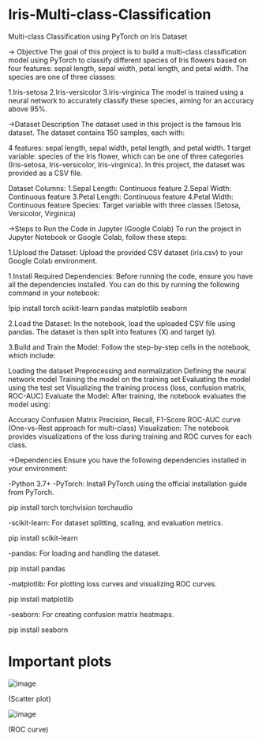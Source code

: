 # Iris-Multi-class-Classification
Multi-class Classification using PyTorch on Iris Dataset

 -> Objective
The goal of this project is to build a multi-class classification model using PyTorch to classify different species of Iris flowers based on four features: sepal length, sepal width, petal length, and petal width. The species are one of three classes:

1.Iris-setosa
2.Iris-versicolor
3.Iris-virginica
The model is trained using a neural network to accurately classify these species, aiming for an accuracy above 95%.

->Dataset Description
The dataset used in this project is the famous Iris dataset. The dataset contains 150 samples, each with:

4 features: sepal length, sepal width, petal length, and petal width.
1 target variable: species of the Iris flower, which can be one of three categories (Iris-setosa, Iris-versicolor, Iris-virginica).
In this project, the dataset was provided as a CSV file.

Dataset Columns:
1.Sepal Length: Continuous feature
2.Sepal Width: Continuous feature
3.Petal Length: Continuous feature
4.Petal Width: Continuous feature
Species: Target variable with three classes (Setosa, Versicolor, Virginica)

->Steps to Run the Code in Jupyter (Google Colab)
To run the project in Jupyter Notebook or Google Colab, follow these steps:

1.Upload the Dataset: Upload the provided CSV dataset (iris.csv) to your Google Colab environment.

1.Install Required Dependencies: Before running the code, ensure you have all the dependencies installed. You can do this by running the following command in your notebook:

!pip install torch scikit-learn pandas matplotlib seaborn

2.Load the Dataset: In the notebook, load the uploaded CSV file using pandas. The dataset is then split into features (X) and target (y).

3.Build and Train the Model: Follow the step-by-step cells in the notebook, which include:

Loading the dataset
Preprocessing and normalization
Defining the neural network model
Training the model on the training set
Evaluating the model using the test set
Visualizing the training process (loss, confusion matrix, ROC-AUC)
Evaluate the Model: After training, the notebook evaluates the model using:

Accuracy
Confusion Matrix
Precision, Recall, F1-Score
ROC-AUC curve (One-vs-Rest approach for multi-class)
Visualization: The notebook provides visualizations of the loss during training and ROC curves for each class.

->Dependencies
Ensure you have the following dependencies installed in your environment:

-Python 3.7+
-PyTorch: Install PyTorch using the official installation guide from PyTorch.

pip install torch torchvision torchaudio

-scikit-learn: For dataset splitting, scaling, and evaluation metrics.

pip install scikit-learn

-pandas: For loading and handling the dataset.

pip install pandas

-matplotlib: For plotting loss curves and visualizing ROC curves.

pip install matplotlib

-seaborn: For creating confusion matrix heatmaps.

pip install seaborn


# Important plots 
![image](https://github.com/user-attachments/assets/82c35d07-6686-4778-8791-edefafe53981)

(Scatter plot) 

![image](https://github.com/user-attachments/assets/bc034ddb-0a09-4f76-b124-6be86799bc0a)

(ROC curve)
